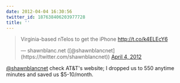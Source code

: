 ```yaml
---
date: 2012-04-04 16:30:56
twitter_id: 187638406203977728
title: ''
---
```


<blockquote class="twitter-tweet"><p lang="en" dir="ltr">Virginia-based nTelos to get the iPhone <a href="http://t.co/k4ELEcY6">http://t.co/k4ELEcY6</a></p>&mdash; shawnblanc.net ([@shawnblancnet](https://twitter.com/shawnblancnet)) <a href="https://twitter.com/shawnblancnet/status/187586452874461186?ref_src=twsrc%5Etfw">April 4, 2012</a></blockquote>
<script async src="https://platform.twitter.com/widgets.js" charset="utf-8"></script>

[@shawnblancnet](https://twitter.com/shawnblancnet) check AT&T's website; I dropped us to 550 anytime minutes and saved us $5-10/month.
